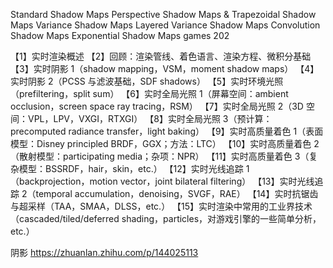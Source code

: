 Standard Shadow Maps
Perspective Shadow Maps & Trapezoidal Shadow Maps
Variance Shadow Maps
Layered Variance Shadow Maps
Convolution Shadow Maps
Exponential Shadow Maps
games 202

【1】实时渲染概述
【2】回顾：渲染管线、着色语言、渲染方程、微积分基础
【3】实时阴影 1（shadow mapping，VSM，moment shadow maps）
【4】实时阴影 2（PCSS 与滤波基础，SDF shadows）
【5】实时环境光照（prefiltering，split sum）
【6】实时全局光照 1（屏幕空间：ambient occlusion，screen space ray tracing，RSM）
【7】实时全局光照 2（3D 空间：VPL，LPV，VXGI，RTXGI）
【8】实时全局光照 3（预计算：precomputed radiance transfer，light baking）
【9】实时高质量着色 1（表面模型：Disney principled BRDF，GGX；方法：LTC）
【10】实时高质量着色 2（散射模型：participating media；杂项：NPR）
【11】实时高质量着色 3（复杂模型：BSSRDF，hair，skin，etc.）
【12】实时光线追踪 1（backprojection，motion vector，joint bilateral filtering）
【13】实时光线追踪 2（temporal accumulation，denoising，SVGF，RAE）
【14】实时抗锯齿与超采样（TAA，SMAA，DLSS，etc.）
【15】实时渲染中常用的工业界技术（cascaded/tiled/deferred shading，particles，对游戏引擎的一些简单分析，etc.）


阴影 https://zhuanlan.zhihu.com/p/144025113
